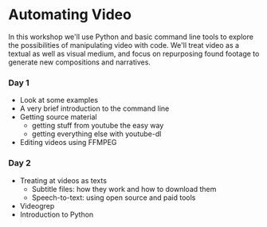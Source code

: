 # Automating Video

In this workshop we'll use Python and basic command line tools to explore the possibilities of manipulating video with code. We'll treat video as a textual as well as visual medium, and focus on repurposing found footage to generate new compositions and narratives.

### Day 1

* Look at some examples
* A very brief introduction to the command line
* Getting source material
  * getting stuff from youtube the easy way 
  * getting everything else with youtube-dl
* Editing videos using FFMPEG

### Day 2
* Treating at videos as texts
  * Subtitle files: how they work and how to download them
  * Speech-to-text: using open source and paid tools
* Videogrep
* Introduction to Python
